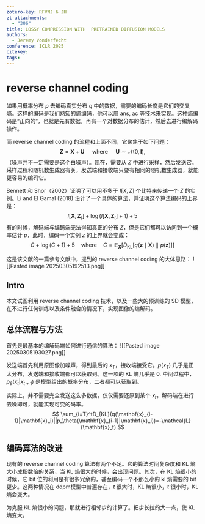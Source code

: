 ```yaml
---
zotero-key: RFVNJ 6 JH
zt-attachments:
  - "306"
title: LOSSY COMPRESSION WITH  PRETRAINED DIFFUSION MODELS
authors:
  - Jeremy Vonderfecht
conference: ICLR 2025
citekey: 
tags:
---
```

# reverse channel coding
如果用概率分布 $p$ 去编码真实分布 $q$ 中的数据，需要的编码长度是它们的交叉熵。这样的编码是我们熟知的熵编码，他可以用 ans, ac 等技术来实现。这种熵编码是“正向的”，也就是先有数据，再有一个对数据分布的估计，然后去进行编解码操作。

而 reverse channel coding 的流程和上面不同，它聚焦于如下问题：
$$
\mathbf{Z}=\mathbf{X}+\mathbf{U}\quad\mathrm{~where~}\quad\mathbf{U}\sim\mathcal{N}(0,\mathbf{I}),
$$
（噪声并不一定需要是这个白噪声）。现在，需要从 $Z$ 中进行采样，然后发送它。采样过程和随机数生成器有关，发送端和接收端只要有相同的随机数生成器，就能更容易的编码它。

Bennett 和 Shor（2002）证明了可以用不多于 $I[X, Z]$ 个比特来传递一个 $Z$ 的实例。Li and El Gamal (2018) 设计了一个具体的算法，并证明这个算法编码的上界是：
$$
I[\mathbf{X},\mathbf{Z}_{t}]+\log(I[\mathbf{X},\mathbf{Z}_{t}]+1)+5
$$
有的时候，解码端与编码端无法得知真正的分布 $Z$，但是它们都可以访问到一个概率估计 $p$，此时，编码一个实例 $z$ 的上界就会变成：
$$
C+\log(C+1)+5\quad\mathrm{where}\quad C=\mathbb{E}_\mathbf{X}[D_\mathrm{KL}[q(\mathbf{z}\mid\mathbf{X})\parallel p(\mathbf{z})]]
$$

这是该文献的一篇参考文献中，提到的 reverse channel coding 的大体思路：
![[Pasted image 20250305192513.png]]



## Intro
本文试图利用 reverse channel coding 技术，以及一些大的预训练的 SD 模型，在不进行任何训练以及条件融合的情况下，实现图像的编解码。

## 总体流程与方法

首先是最基本的编解码端如何进行通信的算法：
![[Pasted image 20250305193027.png]]

发送端首先利用原图像加噪声，得到最后的 $x_{T}$，接收端接受它。$p(x_{T})$ 几乎是正太分布，发送端和接收端都可以获取到。这一项的 KL 熵几乎是 0.
中间过程中，$p_{\theta}(x_{t}|x_{t+1})$ 是模型给出的概率分布，二者都可以获取到。

实际上，并不需要完全发送这么多数据，仅仅需要还原到某个 $x_{t}$，解码端在进行去噪即可，就能实现可变的码率。
$$
\sum_{i=T}^tD_{KL}(q(\mathbf{x}_{i-1}|\mathbf{x}_i)||p_\theta(\mathbf{x}_{i-1}|\mathbf{x}_i))=-\mathcal{L}(\mathbf{x}_t)
$$

## 编码算法的改进
现有的 reverse channel coding 算法有两个不足。它的算法时间复杂度和 KL 熵大小成指数倍的关系，当 KL 熵很大的时候，会出现问题。其次，在 KL 熵很小的时候，它 bit 位的利用是有很多冗余的，甚至编码一个不那么小的 kl 熵需要的 bit 更少。这两种情况在 ddpm模型中普遍存在，$t$ 很大时，KL 熵很小，$t$ 很小时，KL 熵会变大。

为克服 KL 熵很小的问题，那就进行相邻步的计算了。把步长拉的大一点，使 KL 熵变大。

